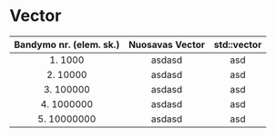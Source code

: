 # Vector


| Bandymo nr. (elem. sk.)| Nuosavas Vector| std::vector|
|:----------------------:|:--------------:|:----------:|
| 1. 1000                |asdasd          |asd         |
| 2. 10000               |asdasd          |asd         |
| 3. 100000              |asdasd          |asd         |
| 4. 1000000             |asdasd          |asd         |
| 5. 10000000            |asdasd          |asd         |
